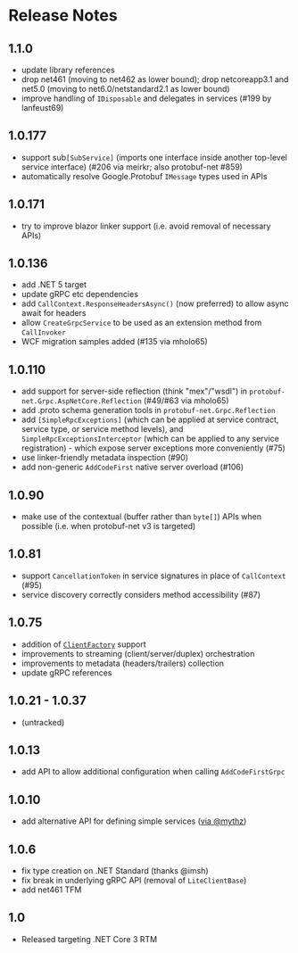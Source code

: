 # Release Notes

## 1.1.0

- update library references
- drop net461 (moving to net462 as lower bound); drop netcoreapp3.1 and net5.0 (moving to net6.0/netstandard2.1 as lower bound)
- improve handling of `IDisposable` and delegates in services (#199 by lanfeust69)

## 1.0.177

- support sub`[SubService]` (imports one interface inside another top-level service interface) (#206 via meirkr; also protobuf-net #859)
- automatically resolve Google.Protobuf `IMessage` types used in APIs

## 1.0.171

- try to improve blazor linker support (i.e. avoid removal of necessary APIs)

## 1.0.136

- add .NET 5 target
- update gRPC etc dependencies
- add `CallContext.ResponseHeadersAsync()` (now preferred) to allow async await for headers
- allow `CreateGrpcService` to be used as an extension method from `CallInvoker`
- WCF migration samples added (#135 via mholo65)

## 1.0.110

- add support for server-side reflection (think "mex"/"wsdl") in `protobuf-net.Grpc.AspNetCore.Reflection` (#49/#63 via mholo65)
- add .proto schema generation tools in `protobuf-net.Grpc.Reflection`
- add `[SimpleRpcExceptions]` (which can be applied at service contract, service type, or service method levels), and `SimpleRpcExceptionsInterceptor` (which can be applied to any service registration) - which expose server exceptions more conveniently (#75)
- use linker-friendly metadata inspection (#90)
- add non-generic `AddCodeFirst` native server overload (#106)

## 1.0.90

- make use of the contextual (buffer rather than `byte[]`) APIs when possible (i.e. when protobuf-net v3 is targeted)

## 1.0.81

- support `CancellationToken` in service signatures in place of `CallContext` (#95)
- service discovery correctly considers method accessibility (#87)

## 1.0.75

- addition of [`ClientFactory`](https://www.nuget.org/packages/protobuf-net.Grpc.ClientFactory) support
- improvements to streaming (client/server/duplex) orchestration
- improvements to metadata (headers/trailers) collection
- update gRPC references

## 1.0.21 - 1.0.37

- (untracked)

## 1.0.13

- add API to allow additional configuration when calling `AddCodeFirstGrpc`

## 1.0.10

- add alternative API for defining simple services ([via @mythz](https://github.com/protobuf-net/protobuf-net.Grpc/pull/23))

## 1.0.6

- fix type creation on .NET Standard (thanks @imsh)
- fix break in underlying gRPC API (removal of `LiteClientBase`)
- add net461 TFM

## 1.0

- Released targeting .NET Core 3 RTM